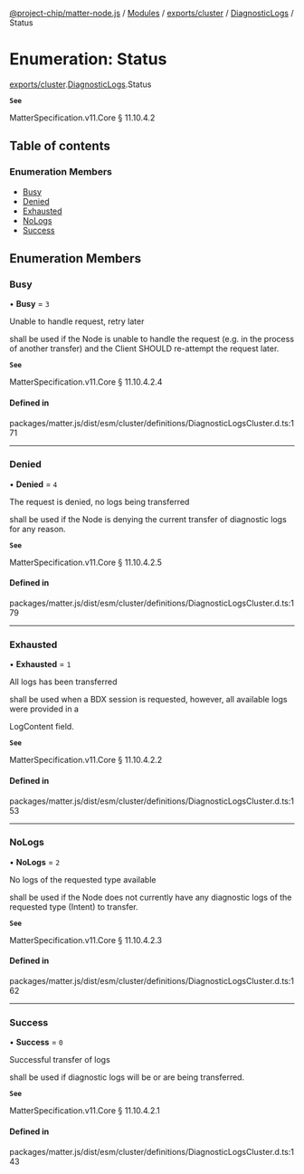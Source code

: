 [@project-chip/matter-node.js](../README.md) / [Modules](../modules.md) / [exports/cluster](../modules/exports_cluster.md) / [DiagnosticLogs](../modules/exports_cluster.DiagnosticLogs.md) / Status

# Enumeration: Status

[exports/cluster](../modules/exports_cluster.md).[DiagnosticLogs](../modules/exports_cluster.DiagnosticLogs.md).Status

**`See`**

MatterSpecification.v11.Core § 11.10.4.2

## Table of contents

### Enumeration Members

- [Busy](exports_cluster.DiagnosticLogs.Status.md#busy)
- [Denied](exports_cluster.DiagnosticLogs.Status.md#denied)
- [Exhausted](exports_cluster.DiagnosticLogs.Status.md#exhausted)
- [NoLogs](exports_cluster.DiagnosticLogs.Status.md#nologs)
- [Success](exports_cluster.DiagnosticLogs.Status.md#success)

## Enumeration Members

### Busy

• **Busy** = ``3``

Unable to handle request, retry later

shall be used if the Node is unable to handle the request (e.g. in the process of another transfer) and the
Client SHOULD re-attempt the request later.

**`See`**

MatterSpecification.v11.Core § 11.10.4.2.4

#### Defined in

packages/matter.js/dist/esm/cluster/definitions/DiagnosticLogsCluster.d.ts:171

___

### Denied

• **Denied** = ``4``

The request is denied, no logs being transferred

shall be used if the Node is denying the current transfer of diagnostic logs for any reason.

**`See`**

MatterSpecification.v11.Core § 11.10.4.2.5

#### Defined in

packages/matter.js/dist/esm/cluster/definitions/DiagnosticLogsCluster.d.ts:179

___

### Exhausted

• **Exhausted** = ``1``

All logs has been transferred

shall be used when a BDX session is requested, however, all available logs were provided in a

LogContent field.

**`See`**

MatterSpecification.v11.Core § 11.10.4.2.2

#### Defined in

packages/matter.js/dist/esm/cluster/definitions/DiagnosticLogsCluster.d.ts:153

___

### NoLogs

• **NoLogs** = ``2``

No logs of the requested type available

shall be used if the Node does not currently have any diagnostic logs of the requested type (Intent) to
transfer.

**`See`**

MatterSpecification.v11.Core § 11.10.4.2.3

#### Defined in

packages/matter.js/dist/esm/cluster/definitions/DiagnosticLogsCluster.d.ts:162

___

### Success

• **Success** = ``0``

Successful transfer of logs

shall be used if diagnostic logs will be or are being transferred.

**`See`**

MatterSpecification.v11.Core § 11.10.4.2.1

#### Defined in

packages/matter.js/dist/esm/cluster/definitions/DiagnosticLogsCluster.d.ts:143
